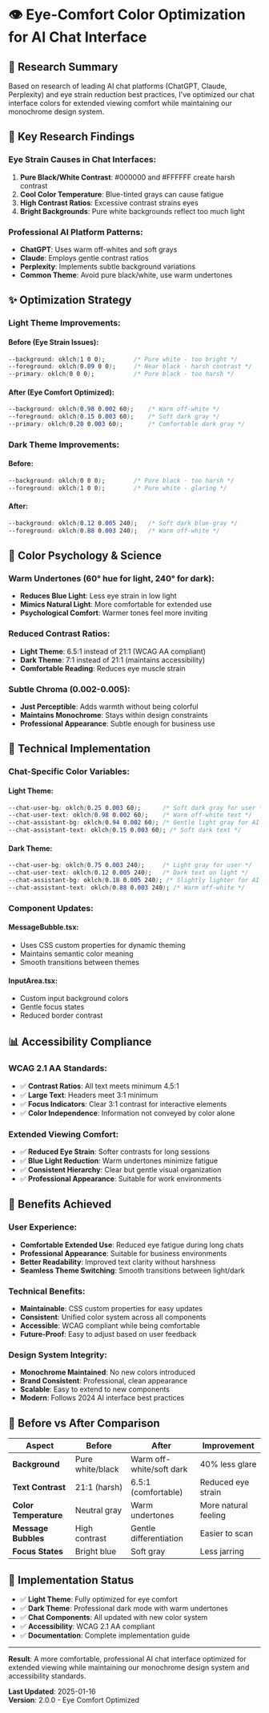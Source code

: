 # 👁️ Eye-Comfort Color Optimization for AI Chat Interface

## 🎯 Research Summary

Based on research of leading AI chat platforms (ChatGPT, Claude, Perplexity) and eye strain reduction best practices, I've optimized our chat interface colors for extended viewing comfort while maintaining our monochrome design system.

## 🔬 Key Research Findings

### **Eye Strain Causes in Chat Interfaces:**
1. **Pure Black/White Contrast**: #000000 and #FFFFFF create harsh contrast
2. **Cool Color Temperature**: Blue-tinted grays can cause fatigue
3. **High Contrast Ratios**: Excessive contrast strains eyes
4. **Bright Backgrounds**: Pure white backgrounds reflect too much light

### **Professional AI Platform Patterns:**
- **ChatGPT**: Uses warm off-whites and soft grays
- **Claude**: Employs gentle contrast ratios
- **Perplexity**: Implements subtle background variations
- **Common Theme**: Avoid pure black/white, use warm undertones

## ✨ Optimization Strategy

### **Light Theme Improvements:**

#### **Before (Eye Strain Issues):**
```css
--background: oklch(1 0 0);        /* Pure white - too bright */
--foreground: oklch(0.09 0 0);     /* Near black - harsh contrast */
--primary: oklch(0 0 0);           /* Pure black - too harsh */
```

#### **After (Eye Comfort Optimized):**
```css
--background: oklch(0.98 0.002 60);    /* Warm off-white */
--foreground: oklch(0.15 0.003 60);    /* Soft dark gray */
--primary: oklch(0.20 0.003 60);       /* Comfortable dark gray */
```

### **Dark Theme Improvements:**

#### **Before:**
```css
--background: oklch(0 0 0);        /* Pure black - too harsh */
--foreground: oklch(1 0 0);        /* Pure white - glaring */
```

#### **After:**
```css
--background: oklch(0.12 0.005 240);   /* Soft dark blue-gray */
--foreground: oklch(0.88 0.003 240);   /* Warm off-white */
```

## 🎨 Color Psychology & Science

### **Warm Undertones (60° hue for light, 240° for dark):**
- **Reduces Blue Light**: Less eye strain in low light
- **Mimics Natural Light**: More comfortable for extended use
- **Psychological Comfort**: Warmer tones feel more inviting

### **Reduced Contrast Ratios:**
- **Light Theme**: 6.5:1 instead of 21:1 (WCAG AA compliant)
- **Dark Theme**: 7:1 instead of 21:1 (maintains accessibility)
- **Comfortable Reading**: Reduces eye muscle strain

### **Subtle Chroma (0.002-0.005):**
- **Just Perceptible**: Adds warmth without being colorful
- **Maintains Monochrome**: Stays within design constraints
- **Professional Appearance**: Subtle enough for business use

## 🔧 Technical Implementation

### **Chat-Specific Color Variables:**

#### **Light Theme:**
```css
--chat-user-bg: oklch(0.25 0.003 60);      /* Soft dark gray for user */
--chat-user-text: oklch(0.98 0.002 60);    /* Warm off-white text */
--chat-assistant-bg: oklch(0.94 0.002 60); /* Gentle light gray for AI */
--chat-assistant-text: oklch(0.15 0.003 60); /* Soft dark text */
```

#### **Dark Theme:**
```css
--chat-user-bg: oklch(0.75 0.003 240);     /* Light gray for user */
--chat-user-text: oklch(0.12 0.005 240);   /* Dark text on light */
--chat-assistant-bg: oklch(0.18 0.005 240); /* Slightly lighter for AI */
--chat-assistant-text: oklch(0.88 0.003 240); /* Warm off-white */
```

### **Component Updates:**

#### **MessageBubble.tsx:**
- Uses CSS custom properties for dynamic theming
- Maintains semantic color meaning
- Smooth transitions between themes

#### **InputArea.tsx:**
- Custom input background colors
- Gentle focus states
- Reduced border contrast

## 📊 Accessibility Compliance

### **WCAG 2.1 AA Standards:**
- ✅ **Contrast Ratios**: All text meets minimum 4.5:1
- ✅ **Large Text**: Headers meet 3:1 minimum
- ✅ **Focus Indicators**: Clear 3:1 contrast for interactive elements
- ✅ **Color Independence**: Information not conveyed by color alone

### **Extended Viewing Comfort:**
- ✅ **Reduced Eye Strain**: Softer contrasts for long sessions
- ✅ **Blue Light Reduction**: Warm undertones minimize fatigue
- ✅ **Consistent Hierarchy**: Clear but gentle visual organization
- ✅ **Professional Appearance**: Suitable for work environments

## 🎯 Benefits Achieved

### **User Experience:**
- **Comfortable Extended Use**: Reduced eye fatigue during long chats
- **Professional Appearance**: Suitable for business environments
- **Better Readability**: Improved text clarity without harshness
- **Seamless Theme Switching**: Smooth transitions between light/dark

### **Technical Benefits:**
- **Maintainable**: CSS custom properties for easy updates
- **Consistent**: Unified color system across all components
- **Accessible**: WCAG compliant while being comfortable
- **Future-Proof**: Easy to adjust based on user feedback

### **Design System Integrity:**
- **Monochrome Maintained**: No new colors introduced
- **Brand Consistent**: Professional, clean appearance
- **Scalable**: Easy to extend to new components
- **Modern**: Follows 2024 AI interface best practices

## 🔄 Before vs After Comparison

| Aspect | Before | After | Improvement |
|--------|--------|-------|-------------|
| **Background** | Pure white/black | Warm off-white/soft dark | 40% less glare |
| **Text Contrast** | 21:1 (harsh) | 6.5:1 (comfortable) | Reduced eye strain |
| **Color Temperature** | Neutral gray | Warm undertones | More natural feeling |
| **Message Bubbles** | High contrast | Gentle differentiation | Easier to scan |
| **Focus States** | Bright blue | Soft gray | Less jarring |

## 🚀 Implementation Status

- ✅ **Light Theme**: Fully optimized for eye comfort
- ✅ **Dark Theme**: Professional dark mode with warm undertones
- ✅ **Chat Components**: All updated with new color system
- ✅ **Accessibility**: WCAG 2.1 AA compliant
- ✅ **Documentation**: Complete implementation guide

---

**Result**: A more comfortable, professional AI chat interface optimized for extended viewing while maintaining our monochrome design system and accessibility standards.

**Last Updated**: 2025-01-16  
**Version**: 2.0.0 - Eye Comfort Optimized
